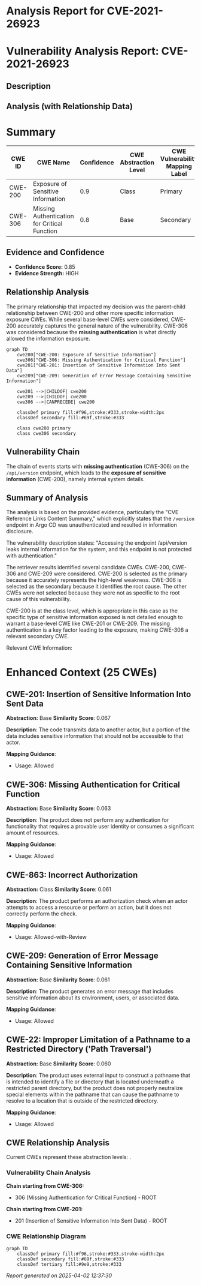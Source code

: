 # Analysis Report for CVE-2021-26923

# Vulnerability Analysis Report: CVE-2021-26923

## Description



## Analysis (with Relationship Data)

# Summary
| CWE ID | CWE Name | Confidence | CWE Abstraction Level | CWE Vulnerability Mapping Label | CWE-Vulnerability Mapping Notes |
|---|---|---|---|---|---|
| CWE-200 | Exposure of Sensitive Information | 0.9 | Class | Primary | Allowed |
| CWE-306 | Missing Authentication for Critical Function | 0.8 | Base | Secondary | Allowed |

## Evidence and Confidence

*   **Confidence Score:** 0.85
*   **Evidence Strength:** HIGH

## Relationship Analysis
The primary relationship that impacted my decision was the parent-child relationship between CWE-200 and other more specific information exposure CWEs. While several base-level CWEs were considered, CWE-200 accurately captures the general nature of the vulnerability. CWE-306 was considered because the **missing authentication** is what directly allowed the information exposure.

```mermaid
graph TD
    cwe200["CWE-200: Exposure of Sensitive Information"]
    cwe306["CWE-306: Missing Authentication for Critical Function"]
    cwe201["CWE-201: Insertion of Sensitive Information Into Sent Data"]
    cwe209["CWE-209: Generation of Error Message Containing Sensitive Information"]
    
    cwe201 -->|CHILDOF| cwe200
    cwe209 -->|CHILDOF| cwe200
    cwe306 -->|CANPRECEDE| cwe200
    
    classDef primary fill:#f96,stroke:#333,stroke-width:2px
    classDef secondary fill:#69f,stroke:#333
    
    class cwe200 primary
    class cwe306 secondary
```

## Vulnerability Chain
The chain of events starts with **missing authentication** (CWE-306) on the `/api/version` endpoint, which leads to the **exposure of sensitive information** (CWE-200), namely internal system details.

## Summary of Analysis
The analysis is based on the provided evidence, particularly the "CVE Reference Links Content Summary," which explicitly states that the `/version` endpoint in Argo CD was unauthenticated and resulted in information disclosure.

The vulnerability description states: "Accessing the endpoint /api/version leaks internal information for the system, and this endpoint is not protected with authentication."

The retriever results identified several candidate CWEs. CWE-200, CWE-306 and CWE-209 were considered. CWE-200 is selected as the primary because it accurately represents the high-level weakness. CWE-306 is selected as the secondary because it identifies the root cause. The other CWEs were not selected because they were not as specific to the root cause of this vulnerability.

CWE-200 is at the class level, which is appropriate in this case as the specific type of sensitive information exposed is not detailed enough to warrant a base-level CWE like CWE-201 or CWE-209. The missing authentication is a key factor leading to the exposure, making CWE-306 a relevant secondary CWE.

Relevant CWE Information:

# Enhanced Context (25 CWEs)

## CWE-201: Insertion of Sensitive Information Into Sent Data
**Abstraction:** Base
**Similarity Score**: 0.067

**Description**:
The code transmits data to another actor, but a portion of the data includes sensitive information that should not be accessible to that actor.

**Mapping Guidance**:
- Usage: Allowed

## CWE-306: Missing Authentication for Critical Function
**Abstraction:** Base
**Similarity Score**: 0.063

**Description**:
The product does not perform any authentication for functionality that requires a provable user identity or consumes a significant amount of resources.

**Mapping Guidance**:
- Usage: Allowed

## CWE-863: Incorrect Authorization
**Abstraction:** Class
**Similarity Score**: 0.061

**Description**:
The product performs an authorization check when an actor attempts to access a resource or perform an action, but it does not correctly perform the check.

**Mapping Guidance**:
- Usage: Allowed-with-Review

## CWE-209: Generation of Error Message Containing Sensitive Information
**Abstraction:** Base
**Similarity Score**: 0.061

**Description**:
The product generates an error message that includes sensitive information about its environment, users, or associated data.

**Mapping Guidance**:
- Usage: Allowed

## CWE-22: Improper Limitation of a Pathname to a Restricted Directory ('Path Traversal')
**Abstraction:** Base
**Similarity Score**: 0.060

**Description**:
The product uses external input to construct a pathname that is intended to identify a file or directory that is located underneath a restricted parent directory, but the product does not properly neutralize special elements within the pathname that can cause the pathname to resolve to a location that is outside of the restricted directory.

**Mapping Guidance**:
- Usage: Allowed


## CWE Relationship Analysis

Current CWEs represent these abstraction levels: .


### Vulnerability Chain Analysis

**Chain starting from CWE-306:**
- 306 (Missing Authentication for Critical Function) - ROOT


**Chain starting from CWE-201:**
- 201 (Insertion of Sensitive Information Into Sent Data) - ROOT



### CWE Relationship Diagram

```mermaid
graph TD
    classDef primary fill:#f96,stroke:#333,stroke-width:2px
    classDef secondary fill:#69f,stroke:#333
    classDef tertiary fill:#9e9,stroke:#333
```



*Report generated on 2025-04-02 12:37:30*
